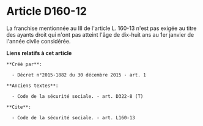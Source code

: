 # Article D160-12

La franchise mentionnée au III de l'article L. 160-13 n'est pas exigée au titre des ayants droit qui n'ont pas atteint l'âge
de dix-huit ans au 1er janvier de l'année civile considérée.

**Liens relatifs à cet article**

	**Créé par**:

	  - Décret n°2015-1882 du 30 décembre 2015 - art. 1

	**Anciens textes**:

	  - Code de la sécurité sociale. - art. D322-8 (T)

	**Cite**:

	  - Code de la sécurité sociale. - art. L160-13

